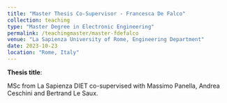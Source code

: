 ```yaml
---
title: "Master Thesis Co-Supervisor - Francesca De Falco"
collection: teaching
type: "Master Degree in Electronic Engineering"
permalink: /teachingmaster/master-fdefalco
venue: "La Sapienza University of Rome, Engineering Department"
date: 2023-10-23
location: "Rome, Italy"
---
```


**Thesis title**: 

MSc from La Sapienza DIET co-supervised with Massimo Panella, Andrea Ceschini and Bertrand Le Saux.